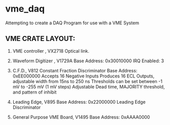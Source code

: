 vme_daq
=======

Attempting to create a DAQ Program for use with a VME System



VME CRATE LAYOUT:
-----------------

 1. VME controller , VX2718 
    Optical link.

 2. Waveform Digitizer , V1729A
    Base Address: 0x30010000
    IRQ Enabled: 3

 3. C.F.D., V812
    Constant Fraction Discriminator 
    Base Address: 0xEE000000
    Accepts 16 Negative Inputs 
    Produces 16 ECL Outputs, adjustable width from 15ns to 250 ns
    Thresholds can be set between -1 mV to -255 mV (1 mV steps) 
    Adjustable Dead time, MAJORITY threshold, and pattern of inhibit 

 4. Leading Edge, V895 
    Base Address: 0x22000000
    Leading Edge Discriminator 
  
 5. General Purpose VME Board, V1495
    Base Address: 0xAAAA0000
    
